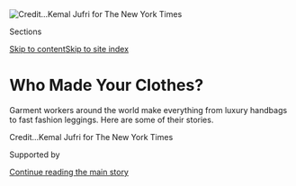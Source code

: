 <div id="app">

<div>

<div>

<div>

</div>

<div data-aria-hidden="false">

<div id="site-content" data-role="main">

<div>

<div class="css-1aor85t" style="opacity:0.000000001;z-index:-1;visibility:hidden">

<div class="css-1hqnpie">

<div class="css-epjblv">

<span class="css-17xtcya">[Style](/section/style)</span><span class="css-x15j1o">|</span><span class="css-fwqvlz">Who
Made Your
Clothes?</span>

</div>

<div class="css-k008qs">

<div class="css-1iwv8en">

<span class="css-18z7m18"></span>

<div>

</div>

</div>

<span class="css-1n6z4y">https://nyti.ms/34F28lY</span>

<div class="css-1705lsu">

<div class="css-4xjgmj">

<div class="css-4skfbu" data-role="toolbar" data-aria-label="Social Media Share buttons, Save button, and Comments Panel with current comment count" data-testid="share-tools">

  - 
  - 
  - 
  - 
    
    <div class="css-6n7j50">
    
    </div>

  - 

</div>

</div>

</div>

</div>

</div>

</div>

<div id="NYT_TOP_BANNER_REGION" class="css-11qgg8s">

</div>

<div id="fullBleedHeaderContent">

<div class="css-n4ws9g">

![<span class="css-cnj6d5 e1z0qqy90" itemprop="copyrightHolder"><span class="css-1ly73wi e1tej78p0">Credit...</span><span><span>Kemal
Jufri for The New York
Times</span></span></span>](https://static01.nyt.com/images/2019/12/19/fashion/19workers-Rumsinah/merlin_165538491_5437fcd5-6ffa-4eb3-b12a-66814c35a829-articleLarge.jpg?quality=75&auto=webp&disable=upscale)

</div>

<div class="css-3z92zw">

<div class="css-6cn7ki">

<div class="NYTAppHideMasthead css-1bcu9v6 e1suatyy0">

<div class="section css-1o1qe8k e1suatyy2">

<div class="css-cu5p7t er09x8g0">

<div class="css-6n7j50">

</div>

<span class="css-1dv1kvn">Sections</span>

[Skip to content](#site-content)[Skip to site index](#site-index)

</div>

<div class="css-10698na e1huz5gh0">

</div>

</div>

</div>

<div class="css-1sojcmr ehdk2mb0">

# Who Made Your Clothes?

</div>

Garment workers around the world make everything from luxury handbags to
fast fashion leggings. Here are some of their
stories.

</div>

</div>

<div class="css-nwzfg5 e1gnum310">

<span class="css-1f9pvn2 style"></span><span class="css-cnj6d5 e1z0qqy90" itemprop="copyrightHolder"><span class="css-1ly73wi e1tej78p0">Credit...</span><span><span>Kemal
Jufri for The New York Times</span></span></span>

</div>

<div id="sponsor-wrapper" class="css-1hyfx7x">

<div id="sponsor-slug" class="css-19vbshk">

Supported by

</div>

[Continue reading the main
story](#after-sponsor)

<div id="sponsor" class="ad sponsor-wrapper" style="text-align:center;height:100%;display:block">

</div>

<div id="after-sponsor">

</div>

</div>

<div class="css-1wx1auc e1gnum311">

<div class="css-18e8msd">

<div class="css-vp77d3 epjyd6m0">

<div class="css-1baulvz">

By [<span class="css-1baulvz last-byline" itemprop="name">Sanam
Yar</span>](https://www.nytimes.com/by/sanam-yar)

</div>

</div>

  - 
    
    <div class="css-ld3wwf e16638kd2">
    
    Published Dec. 19, 2019Updated Dec. 23,
    2019
    
    </div>

  - 
    
    <div class="css-4xjgmj">
    
    <div class="css-pvvomx" data-role="toolbar" data-aria-label="Social Media Share buttons, Save button, and Comments Panel with current comment count" data-testid="share-tools">
    
      - 
      - 
      - 
      - 
        
        <div class="css-6n7j50">
        
        </div>
    
      - 
    
    </div>
    
    </div>

</div>

</div>

</div>

<div class="section meteredContent css-1r7ky0e" name="articleBody" itemprop="articleBody">

<div class="css-1fanzo5 StoryBodyCompanionColumn">

<div class="css-53u6y8">

## ‘It’s a good factory, so no one really quits.’

### Rumsinah, 44

**Role:** Zipper operator at PT. Fajarindo Faliman Zipper, which focuses
largely on in-house brands

**Where:** Tangerang, Indonesia

“Most of my co-workers and I are all old-timers,” said Ms. Rumsinah, who
has been working at the same factory for 26 years. “It’s a good factory,
so no one really quits. There’s seldom any job openings — only if
someone retires.”

She is paid about 3.4 million rupiah, or $241, per month, which she said
is tight as a single parent. Her son recently finished high school. “He
can’t work at my factory because there’s no openings,” she said. “He
wants to be a teacher, but we don’t have enough money to send him to go
to university.”

Though her job is tiring, “all jobs are tiring,” she said. “At least
weekends are off, and the hours are not too bad.”

</div>

</div>

<div class="css-1fanzo5 StoryBodyCompanionColumn">

<div class="css-53u6y8">

## ‘Sometimes needles break and get stuck in your bone.’

### Waheed, 38

**Role:** Sewing bedsheets and curtains at a textile mill

**Where:** Pakistan

Waheed, who is being identified only by his first name, has been in the
textile industry for 20 years and works seven days a week to support his
wife and two young sons. They share a house with his parents, his
sisters and his brothers.

“Most factories place a lot of restrictions on garment workers. Once
they come in for their shift around 8 in the morning, there’s no knowing
when supervisors will let them out. It may be 8 p.m. or 10 p.m. by the
time they are allowed to leave for the day.

Workers at my factory don’t have it as bad. That’s why I’ve been here
for the past 10 years. It’s a nice place to work. But some of the
resources that workers really need aren’t provided, such as first-aid
kits or pension cards.

It’s pretty common to get your fingers injured — sometimes needles break
and get stuck in your bone if your hand gets in the way of the machine.
Then you have to go to the hospital and get X-rays yourself.

</div>

</div>

<div class="css-1fanzo5 StoryBodyCompanionColumn">

<div class="css-53u6y8">

It’s difficult to manage on the salary I earn. My expenses amount to
about 2,000 rupees a day, including the cost of my children’s clothes,
their education, my family’s groceries and other bills. But I barely
make 1,000 rupees a
day.”

</div>

</div>

<div class="css-79elbk" data-testid="photoviewer-wrapper">

<div class="css-z3e15g" data-testid="photoviewer-wrapper-hidden">

</div>

<div class="css-1a48zt4 ehw59r15" data-testid="photoviewer-children">

![<span class="css-cnj6d5 e1z0qqy90" itemprop="copyrightHolder"><span class="css-1ly73wi e1tej78p0">Credit...</span><span>Adam
Dean for The New York
Times</span></span>](https://static01.nyt.com/images/2019/12/19/fashion/19workers-seak/merlin_164596662_2dd900dc-b6e6-4868-ba5d-852df6ec0589-articleLarge.jpg?quality=75&auto=webp&disable=upscale)

</div>

</div>

<div class="css-1fanzo5 StoryBodyCompanionColumn">

<div class="css-53u6y8">

## ‘I feel tired, but I have no choice. I have to work.’

### Seak Hong, 36

**Role:** Sews outdoor apparel and bags at Horizon Outdoor

**Where:** Khum Longvek, Kampong Chhnang, Cambodia

Six days a week, Ms. Hong wakes up at 4:35 a.m. to catch the truck to
work from her village. Her workday begins at 7 and usually lasts nine
hours, with a lunch break. During the peak season, which lasts two to
three months, she works until 8:30 p.m.

Ms. Hong has been in the garment business for 22 years. She earns the
equivalent of about $230 a month and supports her father, her sister,
her brother (who is on disability) and her 12-year-old son.

She hopes he will not end up in a factory, too, but the price of a
quality education — about $20 per month — is beyond her means. While she
is at work, her sister manages the household, taking care of their oxen
and rice farming their land for extra food.

“I feel tired, but I have no choice,” Ms. Hong said. “I have to
work.”

</div>

</div>

<div class="css-79elbk" data-testid="photoviewer-wrapper">

<div class="css-z3e15g" data-testid="photoviewer-wrapper-hidden">

</div>

<div class="css-1a48zt4 ehw59r15" data-testid="photoviewer-children">

<div class="css-1xdhyk6 erfvjey0">

<span class="css-1ly73wi e1tej78p0">Image</span>

<div class="css-zjzyr8">

<div data-testid="lazyimage-container" style="height:257.77777777777777px">

</div>

</div>

</div>

<span class="css-cnj6d5 e1z0qqy90" itemprop="copyrightHolder"><span class="css-1ly73wi e1tej78p0">Credit...</span><span>Nadège
Mazars for The New York Times</span></span>

</div>

</div>

<div class="css-1fanzo5 StoryBodyCompanionColumn">

<div class="css-53u6y8">

## ‘They spoil us a lot here.’

### Yurani Tascon, 34

**Role:** Tracks daily production numbers at Supertex, which works with
major active wear brands

**Where:** Yumbo, Colombia

</div>

</div>

<div class="css-1fanzo5 StoryBodyCompanionColumn">

<div class="css-53u6y8">

“They spoil us a lot here,” Ms. Tascon said. “It’s a job with good
stability.” Her workplace blasts music — usually salsa or something
traditional — from speakers throughout the day while employees make
coats, bathing suits and sportswear.

At 11 a.m., employees get “pausas activas”: active breaks with
music.

</div>

</div>

<div class="css-79elbk" data-testid="photoviewer-wrapper">

<div class="css-z3e15g" data-testid="photoviewer-wrapper-hidden">

</div>

<div class="css-1a48zt4 ehw59r15" data-testid="photoviewer-children">

<div class="css-1xdhyk6 erfvjey0">

<span class="css-1ly73wi e1tej78p0">Image</span>

<div class="css-zjzyr8">

<div data-testid="lazyimage-container" style="height:257.77777777777777px">

</div>

</div>

</div>

<span class="css-cnj6d5 e1z0qqy90" itemprop="copyrightHolder"><span class="css-1ly73wi e1tej78p0">Credit...</span><span>Kemal
Jufri for The New York
Times</span></span>

</div>

</div>

<div class="css-1fanzo5 StoryBodyCompanionColumn">

<div class="css-53u6y8">

## ‘You have to dare to dream, how to get there is a question for a different time.’

### Sarjimin, 39

**Role:** Makes shoes for a comfort footwear brand at PT. Dwi Naga Sakti
Abadi

**Where:** Tangerang, Indonesia

Mr. Sarjimin has worked at the same factory for about 12 years. The job
is relatively stable, and his workplace is spacious, bright and safe.

He earns the equivalent of $250 a month, and his wife also works at a
factory. The family is able to send their children, a 13-year-old and a
9-year-old, to good schools. They recently purchased a computer for
their older son, who is passionate about technology.

Mr. Sarjimin farms catfish to supplement his family’s grocery money. He
started six months ago, filling a big empty drum with starter fish as an
experiment. Now he has two drums with 300 fish each, and he sells them
to friends, family and neighbors.

One day, he would like to raise catfish full time. “There’s a
motivational speaker I heard once, ‘You have to dare to dream, how to
get there is a question for a different time,’” he said. “I like
remembering those words.”

</div>

</div>

<div class="css-1fanzo5 StoryBodyCompanionColumn">

<div class="css-53u6y8">

## ‘We live overdrawn.’

### Saida, 38

**Role:** Sewing machine operator at Pinehurst Manufacturing, which
works with major active wear brands

**Where:** San Pedro Sula, Honduras

The factory where Saida has worked for the last 12 years is one of the
few in the area. She earns about 8,200 lempira each month, roughly $331.
“It doesn’t cover everything,” she said. “Vivimos sobregirados.” (“We
live overdrawn.”)

Saida lives with her mother and her 19-year-old daughter, who goes to
school. “I am the one who provides everything at home. The house, the
water, the electricity,” she said. “You have to stop buying certain
things to be able to cover the necessities.”

Her unit currently has one primary client, a major sportswear brand.
This is a source of anxiety for her and her co-workers because they fear
mass layoffs if the client leaves the company. “It’s really difficult
having one client,” she
said.

</div>

</div>

<div class="css-79elbk" data-testid="photoviewer-wrapper">

<div class="css-z3e15g" data-testid="photoviewer-wrapper-hidden">

</div>

<div class="css-1a48zt4 ehw59r15" data-testid="photoviewer-children">

<div class="css-1xdhyk6 erfvjey0">

<span class="css-1ly73wi e1tej78p0">Image</span>

<div class="css-zjzyr8">

<div data-testid="lazyimage-container" style="height:257.77777777777777px">

</div>

</div>

</div>

<span class="css-cnj6d5 e1z0qqy90" itemprop="copyrightHolder"><span class="css-1ly73wi e1tej78p0">Credit...</span><span>Minzayar
Oo for The New York
Times</span></span>

</div>

</div>

<div class="css-1fanzo5 StoryBodyCompanionColumn">

<div class="css-53u6y8">

## ‘I can finish 1,000 to 1,200 pieces a day, depending on the difficulty.’

### Bui Chi Thang, 35

**Role:** Stitching denim together for sustainability-focused brands at
Saitex International

**Where:** Bien Hoa, Vietnam

</div>

</div>

<div class="css-1fanzo5 StoryBodyCompanionColumn">

<div class="css-53u6y8">

Mr. Bui has been at his factory for seven years. “It matches my skill,”
he said, “and the salary is enough for my family.” He earns nine to 10
million dong a month (roughly $388 to $432), which he uses to support
his mother, wife and son.

During the average nine-hour workday, “I can finish 1,000 to 1,200
pieces a day, depending on the difficulty,” he
said.

</div>

</div>

<div class="css-79elbk" data-testid="photoviewer-wrapper">

<div class="css-z3e15g" data-testid="photoviewer-wrapper-hidden">

</div>

<div class="css-1a48zt4 ehw59r15" data-testid="photoviewer-children">

<div class="css-1xdhyk6 erfvjey0">

<span class="css-1ly73wi e1tej78p0">Image</span>

<div class="css-zjzyr8">

<div data-testid="lazyimage-container" style="height:257.77777777777777px">

</div>

</div>

</div>

<span class="css-cnj6d5 e1z0qqy90" itemprop="copyrightHolder"><span class="css-1ly73wi e1tej78p0">Credit...</span><span>Rozette
Rago for The New York
Times</span></span>

</div>

</div>

<div class="css-1fanzo5 StoryBodyCompanionColumn">

<div class="css-53u6y8">

## ‘I’m always trying to figure out how to save money, how to buy food, how to not eat out too much.’

### Santiago, 48

**Role:** Sews clasps and zippers onto dresses, blouses and pants at a
factory

**Where:** Los Angeles

“I’m from Guatemala. I’ve been doing garment work for 16 years. I
started because it was the only thing I knew how to do after leaving my
home country,” Santiago said. “I came here because there were not as
many opportunities back home, and with six children, there are a lot of
expenses.”

In the last five years, he has worked in five to eight factories. They
are often windowless and dirty, with little ventilation, he said.

When he first moved to Los Angeles, Santiago was working 11-hour shifts,
seven days a week. Now he works about 50 hours a week, taking home up to
$350. The majority of his co-workers — around 30 other people — are
Spanish speakers from Guatemala, El Salvador and Mexico.

</div>

</div>

<div class="css-1fanzo5 StoryBodyCompanionColumn">

<div class="css-53u6y8">

“I’m just making ends meet,” he said. “I’m always trying to figure out
how to save money, how to buy food, how to not eat out too much.” Still,
he said it is better than what he was earning in
Guatemala.

</div>

</div>

<div class="css-79elbk" data-testid="photoviewer-wrapper">

<div class="css-z3e15g" data-testid="photoviewer-wrapper-hidden">

</div>

<div class="css-1a48zt4 ehw59r15" data-testid="photoviewer-children">

<div class="css-1xdhyk6 erfvjey0">

<span class="css-1ly73wi e1tej78p0">Image</span>

<div class="css-zjzyr8">

<div data-testid="lazyimage-container" style="height:257.77777777777777px">

</div>

</div>

</div>

<span class="css-cnj6d5 e1z0qqy90" itemprop="copyrightHolder"><span class="css-1ly73wi e1tej78p0">Credit...</span><span>Maria
Magdalena Arrellaga for The New York
Times</span></span>

</div>

</div>

<div class="css-1fanzo5 StoryBodyCompanionColumn">

<div class="css-53u6y8">

## ‘You basically have to kill yourself in front of a sewing machine in order to provide for your family.’

### Maria Valdinete da Silva, 46

**Role:** Self-employed seamstress

**Where:** Caruaru, Brazil

The last factory Ms. da Silva worked at produced men’s street wear. She
spent eight years there, stitching side seams together in an assembly
line with an hourly quota.

“Some companies, like the one I worked for, no longer have employees
inside the factory and the seamstresses work from home,” she said. “They
establish small groups, tiny factories, and they are paid per item, so
they basically have the same production without any costs.”

In order to make minimum wage, outsourced employees “have to work from
day to night,” she said.

Ms. da Silva now makes women’s clothing independently, producing fewer
pieces and selling them locally. She makes “maybe half” of minimum wage,
but she said it’s worth it to work at her own pace. “I love what I do,”
she said. “I no longer see myself in that situation of sitting in front
of a machine doing the same thing every day.”

She is planning on taking fashion design courses soon. “Seamstresses are
the key element in the fashion chain, we are the ones who put the
clothes together,” she said. “You basically have to kill yourself in
front of a sewing machine in order to provide for your
family.”

</div>

</div>

<div class="css-79elbk" data-testid="photoviewer-wrapper">

<div class="css-z3e15g" data-testid="photoviewer-wrapper-hidden">

</div>

<div class="css-1a48zt4 ehw59r15" data-testid="photoviewer-children">

<div class="css-1xdhyk6 erfvjey0">

<span class="css-1ly73wi e1tej78p0">Image</span>

<div class="css-zjzyr8">

<div data-testid="lazyimage-container" style="height:257.77777777777777px">

</div>

</div>

</div>

<span class="css-cnj6d5 e1z0qqy90" itemprop="copyrightHolder"><span class="css-1ly73wi e1tej78p0">Credit...</span><span>Susan
Wright for The New York
Times</span></span>

</div>

</div>

<div class="css-1fanzo5 StoryBodyCompanionColumn">

<div class="css-53u6y8">

## ‘It’s not so much the salary, it’s that I am here because we’re all one family.’

### Antonio Ripani, 72

**Role:** Leather quality control at Tod’s Group

**Where:** Casette d’Ete, ****** Italy

Mr. Ripani, who began working with leather at 14, has been employed by
Tod’s for more than 40 years, where he assesses “practically all the
hides that arrive” for quality.

“Alone it’s hard to do everything, so I have a group of ragazzi \[guys\]
under me and I have taught them everything I’ve been able to understand
after all these years,” he said.

Mr. Ripani doesn’t earn much, he said, but he sets his own schedule,
often working eight to 12 hours a day. He has assistants and has
received
[awards](https://www.corriereadriatico.it/fermo/fermo_cesetti_provincia_tod_39_s-469005.html)
for his highly specialized work.

“It’s not so much the salary, it’s that I am here because we’re all one
family,” he said. “When I started, I had long hair. Now, I am
bald.”

</div>

</div>

<div class="css-79elbk" data-testid="photoviewer-wrapper">

<div class="css-z3e15g" data-testid="photoviewer-wrapper-hidden">

</div>

<div class="css-1a48zt4 ehw59r15" data-testid="photoviewer-children">

<div class="css-1xdhyk6 erfvjey0">

<span class="css-1ly73wi e1tej78p0">Image</span>

<div class="css-zjzyr8">

<div data-testid="lazyimage-container" style="height:257.77777777777777px">

</div>

</div>

</div>

<span class="css-cnj6d5 e1z0qqy90" itemprop="copyrightHolder"><span class="css-1ly73wi e1tej78p0">Credit...</span><span>Saiyna
Bashir for The New York
Times</span></span>

</div>

</div>

<div class="css-1fanzo5 StoryBodyCompanionColumn">

<div class="css-53u6y8">

## ‘Are we supposed to choose between buying food and roti or paying for clothes and medicine?’

### Rukhsana, 48

**Role:** Security at Sitara Textile Industries

**Where:** Faisalabad, Pakistan

Rukhsana began working in the garment industry shortly after her husband
died seven years ago. She works seven days a week.

“The hardest thing about working in a textile mill is that management
kind of cuts you off from the world for the duration of your shift. If
anyone calls you from home — with good news or bad news — you can’t take
the call and management doesn’t tell you until the day is over.

Two years ago, my nephew died in an accident when I was working. My
brother tried calling me, but management didn’t tell me about it until
my family had already held his funeral. I was so upset, I quit my job.

Now that I’m in security, I know when someone comes to the mill and
tries to contact a worker. But I’m still not allowed to tell the worker
their relative has been trying to reach them.

It’s not just difficult, it’s impossible to survive on the salary the
textile mills pay. Are we supposed to choose between buying food and
roti or paying for clothes and medicine? And there’s always rent to pay
in addition to that.”

(Employees store their phones in a locker before beginning their shift,
a company spokesman said in a phone interview, and they aren’t allowed
to leave the organization “without any written acknowledgment from the
manager.”

</div>

</div>

<div class="css-1fanzo5 StoryBodyCompanionColumn">

<div class="css-53u6y8">

He said that family can reach employees on their cellphones or by
calling the factory directly, and that he was not aware of any incidents
in which family was prevented or delayed from contacting an employee
during an emergency.
)

</div>

</div>

<div class="css-79elbk" data-testid="photoviewer-wrapper">

<div class="css-z3e15g" data-testid="photoviewer-wrapper-hidden">

</div>

<div class="css-1a48zt4 ehw59r15" data-testid="photoviewer-children">

<div class="css-1xdhyk6 erfvjey0">

<span class="css-1ly73wi e1tej78p0">Image</span>

<div class="css-zjzyr8">

<div data-testid="lazyimage-container" style="height:257.77777777777777px">

</div>

</div>

</div>

<span class="css-cnj6d5 e1z0qqy90" itemprop="copyrightHolder"><span class="css-1ly73wi e1tej78p0">Credit...</span><span>Linh
Pham for The New York Times</span></span>

</div>

</div>

<div class="css-1fanzo5 StoryBodyCompanionColumn">

<div class="css-53u6y8">

## ‘My favorite time is at 3 p.m., when we have an exercise session.’

### Vu Hoang Quan, 21

**Role:** Sews dress shirts for mass retailers at TAL Apparel

**Where:** Binh Xuyen, Vinh Phuc, Vietnam

Mr. Vu has spent the last four years working on a production line with
about 30 other employees, each overseeing parts of the sewing process.
On average, he earns about 10 to 12 million dong (about $432 to $518)
monthly. He sends most of it back to his family.

“My favorite time is at 3 p.m., when we have an exercise session,” he
said. “We stay at our work spot. We pause our work process, line up and
follow the exercise instructions of team leaders.”

He recently participated in a talent show hosted by the company, where
he performed modern dance. “I don’t have plans to leave this job anytime
soon,” he said. “I’m quite satisfied with
it.”

</div>

</div>

<div class="css-79elbk" data-testid="photoviewer-wrapper">

<div class="css-z3e15g" data-testid="photoviewer-wrapper-hidden">

</div>

<div class="css-1a48zt4 ehw59r15" data-testid="photoviewer-children">

<div class="css-1xdhyk6 erfvjey0">

<span class="css-1ly73wi e1tej78p0">Image</span>

<div class="css-zjzyr8">

<div data-testid="lazyimage-container" style="height:257.77777777777777px">

</div>

</div>

</div>

<span class="css-cnj6d5 e1z0qqy90" itemprop="copyrightHolder"><span class="css-1ly73wi e1tej78p0">Credit...</span><span>Julien
Mignot for The New York Times</span></span>

</div>

</div>

<div class="css-1fanzo5 StoryBodyCompanionColumn">

<div class="css-53u6y8">

## ‘It is my passion.’

### Catherine Gamet, 48

**Role:** Leather goods artisan at Louis Vuitton

**Where:** Saint-Pourçain-sur-Sioule, France

Ms. Gamet began working with leather when she was 16 years old and has
been employed by Vuitton for 23 years. “To be able to build bags and
all, and to be able to sew behind the machine, to do hand-sewn products,
it is my passion,” she said. “That’s how I got into it.”

About 800 employees work in Saint-Pourçain, spread out across four
sites. Ms. Gamet said the workshops are well organized, bright and
modern. “The time flies by,” she
said.

</div>

</div>

<div class="css-79elbk" data-testid="photoviewer-wrapper">

<div class="css-z3e15g" data-testid="photoviewer-wrapper-hidden">

</div>

<div class="css-1a48zt4 ehw59r15" data-testid="photoviewer-children">

<div class="css-1xdhyk6 erfvjey0">

<span class="css-1ly73wi e1tej78p0">Image</span>

<div class="css-zjzyr8">

<div data-testid="lazyimage-container" style="height:257.77777777777777px">

</div>

</div>

</div>

<span class="css-cnj6d5 e1z0qqy90" itemprop="copyrightHolder"><span class="css-1ly73wi e1tej78p0">Credit...</span><span>Rebecca
Conway for The New York Times</span></span>

</div>

</div>

<div class="css-1fanzo5 StoryBodyCompanionColumn">

<div class="css-53u6y8">

## ‘We don’t even have the freedom to drink water.’

### S, 33

**Role:** Tailor making pants and socks for fast fashion and active wear
brands at Shahi Exports

**Where:** India

S.’s shift begins at 9 a.m. She feels a lot of pressure from supervisors
to reach quotas of about 90 to 120 pieces per hour and said many workers
are afraid to take breaks or use the restroom because it will waste
time.

Employees who can’t keep up are often pulled aside at the end of each
hour, she said, and supervisors will yell at them and bang on tables.
Many workers spend most of their 30-minute lunch breaks scrambling to
finish more pieces to get back on track.

</div>

</div>

<div class="css-1fanzo5 StoryBodyCompanionColumn">

<div class="css-53u6y8">

“We don’t even have the freedom to drink water,” S. said, adding that
management doesn’t allow employees to bring in water bottles.

Instead, water is handed out by the factory. In the spring of 2018, the
supplied water was making workers sick, and when employees gave
management a letter with a variety of basic requests, including clean
water, they were beaten in response. Their clothes were torn, and many
of their valuables, including phones and jewelry, were taken.

The employees took their complaint to the labor department. The issues
were resolved three months after the incident, after the factory faced
public pressure from a report by an American watchdog group, social
media and brands that worked with the factory.

Some conditions have improved: Employees get mineral water now. But the
pay is still bad, S. said, and the main work space doesn’t have windows,
air-conditioning or heaters.

“We want to ask for more salary, but people are scared after what
happened last year to ask again,” she said.

(In an email, a spokesman from Shahi Exports acknowledged the 2018
incident and forwarded a statement outlining [the preventive
measures](https://www.shahi.co.in/blog/?p=697) the company has since
enacted.

</div>

</div>

<div class="css-1fanzo5 StoryBodyCompanionColumn">

<div class="css-53u6y8">

In a separate email, a spokesman said that berating employees in any way
“constitutes misconduct,” and instances brought to management’s
attention would “initiate action” against the perpetrator.

“While we do strive to drive efficiencies, there is no scope to berate
any employee on account of non-performance or deficient performance,” he
said. The spokesman added that there “is adequate ventilation” within
the work space and that the entire factory is “in compliance with the
law.”)

S. is a single parent and picks up extra work in the evenings, along
with taking out loans, to support herself and her daughter. “There are
thousands of people” in her city in the same situation, she said. “My
story is just one of
them.”

</div>

</div>

<div class="css-79elbk" data-testid="photoviewer-wrapper">

<div class="css-z3e15g" data-testid="photoviewer-wrapper-hidden">

</div>

<div class="css-1a48zt4 ehw59r15" data-testid="photoviewer-children">

<div class="css-1xdhyk6 erfvjey0">

<span class="css-1ly73wi e1tej78p0">Image</span>

<div class="css-zjzyr8">

<div data-testid="lazyimage-container" style="height:257.77777777777777px">

</div>

</div>

</div>

<span class="css-cnj6d5 e1z0qqy90" itemprop="copyrightHolder"><span class="css-1ly73wi e1tej78p0">Credit...</span><span>Saumya
Khandelwal for The New York
Times</span></span>

</div>

</div>

<div class="css-1fanzo5 StoryBodyCompanionColumn">

<div class="css-53u6y8">

## ‘There are some plants and trees also, you know, the kind that are meant for decoration.’

### Phool Bano, 38

**Role:** Tailor at Friends Factory

**Where:** Noida, India

Ms. Bano has been a tailor for about 22 years and works at a progressive
factory that makes small batches of garments for high-end independent
brands. The building has little luxuries like air purifiers.

“It feels nice working here,” Ms. Bano said. “It’s clean. There are some
plants and trees also, you know, the kind that are meant for
decoration.”

</div>

</div>

<div class="css-79elbk" data-testid="photoviewer-wrapper">

<div class="css-z3e15g" data-testid="photoviewer-wrapper-hidden">

</div>

<div class="css-1a48zt4 ehw59r15" data-testid="photoviewer-children">

<div class="css-1xdhyk6 erfvjey0">

<span class="css-1ly73wi e1tej78p0">Image</span>

<div class="css-zjzyr8">

<div data-testid="lazyimage-container" style="height:257.77777777777777px">

</div>

</div>

</div>

<span class="css-cnj6d5 e1z0qqy90" itemprop="copyrightHolder"><span class="css-1ly73wi e1tej78p0">Credit...</span><span>Maria
Magdalena Arrellaga for The New York Times</span></span>

</div>

</div>

<div class="css-1fanzo5 StoryBodyCompanionColumn">

<div class="css-53u6y8">

## ‘My dream is to have my own atelier at home.’

### Helena Lúcia Santos da Conceição da Silva, 54

**Role:** Seamstress at Fantasia D\!kas Roupas

**Where:** Nova Friburgo, Brazil

“I’ve always thought of myself as a seamstress. I even made my
daughter’s sweet-16 dress. It looks like overlapping petals. It’s my
greatest pride.

I start work at 7 a.m. We make everything: pants, shorts, tops. I work
eight hours a day Mondays to Fridays with a one-hour lunch break. It’s a
small company: me and five other seamstresses. We don’t have a quota.
Here they value quality over quantity. I don’t even know how many pieces
I work on in a given day. We don’t keep track.”

Ms. da Silva does not make enough money from her day job, so she picks
up extra work from private clients to complete on evenings and weekends,
sometimes working until 10 p.m.

“I prefer working for this manufacturer because I’m on the payroll, I’m
entitled to vacations. It’s more secure. But my dream is to have my own
atelier at home.”

-----

Knvul Sheikh contributed reporting.

</div>

</div>

</div>

<div>

</div>

<div>

</div>

<div>

</div>

<div>

<div id="bottom-wrapper" class="css-1ede5it">

<div id="bottom-slug" class="css-l9onyx">

Advertisement

</div>

[Continue reading the main
story](#after-bottom)

<div id="bottom" class="ad bottom-wrapper" style="text-align:center;height:100%;display:block;min-height:90px">

</div>

<div id="after-bottom">

</div>

</div>

</div>

</div>

</div>

## Site Index

<div>

</div>

## Site Information Navigation

  - [© <span>2020</span> <span>The New York Times
    Company</span>](https://help.nytimes.com/hc/en-us/articles/115014792127-Copyright-notice)

<!-- end list -->

  - [NYTCo](https://www.nytco.com/)
  - [Contact
    Us](https://help.nytimes.com/hc/en-us/articles/115015385887-Contact-Us)
  - [Work with us](https://www.nytco.com/careers/)
  - [Advertise](https://nytmediakit.com/)
  - [T Brand Studio](http://www.tbrandstudio.com/)
  - [Your Ad
    Choices](https://www.nytimes.com/privacy/cookie-policy#how-do-i-manage-trackers)
  - [Privacy](https://www.nytimes.com/privacy)
  - [Terms of
    Service](https://help.nytimes.com/hc/en-us/articles/115014893428-Terms-of-service)
  - [Terms of
    Sale](https://help.nytimes.com/hc/en-us/articles/115014893968-Terms-of-sale)
  - [Site
    Map](https://spiderbites.nytimes.com)
  - [Help](https://help.nytimes.com/hc/en-us)
  - [Subscriptions](https://www.nytimes.com/subscription?campaignId=37WXW)

</div>

</div>

</div>

</div>
